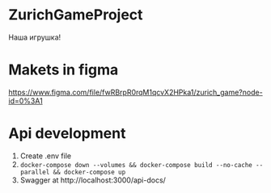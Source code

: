 # ZurichGameProject
Наша игрушка!


# Makets in figma
https://www.figma.com/file/fwRBrpR0rqM1qcvX2HPka1/zurich_game?node-id=0%3A1

# Api development
1. Create .env file
2. `docker-compose down --volumes && docker-compose build --no-cache --parallel && docker-compose up`
5. Swagger at http://localhost:3000/api-docs/
